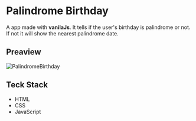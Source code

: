 # Palindrome Birthday

A app made with **vanilaJs**. It tells if the user's birthday is palindrome or not. If not it will show the nearest palindrome date.

## Preaview

  ![PalindromeBirthday](https://user-images.githubusercontent.com/66691162/218477669-9b6ab912-48fd-4378-9987-d2102018fa3e.png)

## Teck Stack

- HTML
- CSS
- JavaScript
